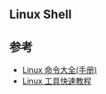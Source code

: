 ## Linux Shell


## 参考

* [Linux 命令大全(手册)](http://man.linuxde.net/)
* [Linux 工具快速教程](http://linuxtools-rst.readthedocs.io/zh_CN/latest/)
